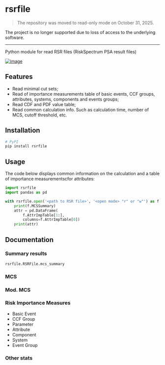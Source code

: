 # rsrfile
> The repository was moved to read-only mode on October 31, 2025.

The project is no longer supported due to loss of access to the underlying software.

---
Python module for read RSR files (RiskSpectrum PSA result files)

[![image](https://img.shields.io/pypi/v/rsrfile.svg)](https://pypi.python.org/pypi/rsrfile/)

## Features
* Read minimal cut sets;
* Read of importance measurements table of basic events, CCF groups, attributes, systems, components and events groups;
* Read CDF and PDF value table;
* Read common calculation info. Such as calculation time, number of MCS, cutoff threshold, etc.

## Installation
```sh
# PyPI
pip install rsrfile
```

## Usage
The code below displays common information on the calculation and a table of importance measurementscfor attributes:
```python
import rsrfile
import pandas as pd

with rsrfile.open('<path to RSR file>', '<open mode> "r" or "w"') as f:
    print(f.MCSSummary)
    attr = pd.DataFrame(
        f.AttrImpTable[1:],
        columns=f.AttrImpTable[0])
    print(attr)
```

## Documentation
### Summary results

``` python
rsrfile.RSRFile.mcs_summary
```
### MCS
### Mod. MCS
### Risk Importance Measures
* Basic Event
* CCF Group
* Parameter
* Attribute
* Component
* System
* Event Group
### Other stats
